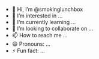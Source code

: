 - 👋 Hi, I’m @smokinglunchbox
- 👀 I’m interested in ...
- 🌱 I’m currently learning ...
- 💞️ I’m looking to collaborate on ...
- 📫 How to reach me ...
- 😄 Pronouns: ...
- ⚡ Fun fact: ...

<!---
smokinglunchbox/smokinglunchbox is a ✨ special ✨ repository because its `README.md` (this file) appears on your GitHub profile.
You can click the Preview link to take a look at your changes.
--->
